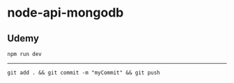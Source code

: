 # node-api-mongodb

## Udemy

```
npm run dev
```

---

```
git add . && git commit -m "myCommit" && git push
```
